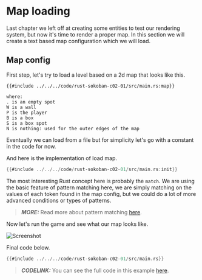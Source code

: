 # Map loading

Last chapter we left off at creating some entities to test our rendering system, but now it's time to render a proper map. In this section we will create a text based map configuration which we will load.

## Map config

First step, let's try to load a level based on a 2d map that looks like this.

```
{{#include ../../../code/rust-sokoban-c02-01/src/main.rs:map}}

where:
. is an empty spot
W is a wall
P is the player
B is a box
S is a box spot
N is nothing: used for the outer edges of the map
```

Eventually we can load from a file but for simplicity let's go with a constant in the code for now.

And here is the implementation of load map.

```rust
{{#include ../../../code/rust-sokoban-c02-01/src/main.rs:init}}
```

The most interesting Rust concept here is probably the `match`. We are using the basic feature of pattern matching here, we are simply matching on the values of each token found in the map config, but we could do a lot of more advanced conditions or types of patterns.

> **_MORE:_**  Read more about pattern matching [here](https://doc.rust-lang.org/book/ch06-02-match.html).

Now let's run the game and see what our map looks like.

![Screenshot](./images/map.png)

Final code below.

```rust
{{#include ../../../code/rust-sokoban-c02-01/src/main.rs}}
```

> **_CODELINK:_**  You can see the full code in this example [here](https://github.com/iolivia/rust-sokoban/tree/master/code/rust-sokoban-c02-01).
